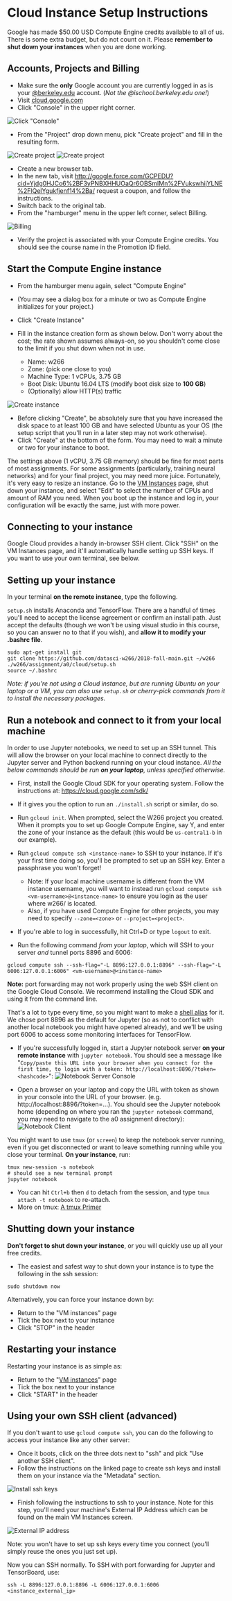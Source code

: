 Cloud Instance Setup Instructions
=================================

Google has made $50.00 USD Compute Engine credits available to all of us.  There is some extra budget, but do not count on it.  Please **remember to shut down your instances** when you are done working.

Accounts, Projects and Billing
------------------------------

*  Make sure the **only** Google account you are currently logged in as is your [@berkeley.edu](http://bmail.berkeley.edu/) account. (_Not the @ischool.berkeley.edu one!_) 
*  Visit [cloud.google.com](http://cloud.google.com)
*  Click "Console" in the upper right corner.

![Click "Console"](screenshots/1-console.png "Click console")

*  From the "Project" drop down menu, pick "Create project" and fill in the resulting form.

![Create project](screenshots/2-createproject.png "Create project")
![Create project](screenshots/3-newprojectdetails-adv-options.png "Create project")

*  Create a new browser tab.
*  In the new tab, visit http://google.force.com/GCPEDU?cid=Yjdg0HJCo6%2BF3yPNBXHHUOaQr6OBSmIMn%2FVukswhijYLNE%2FlQelYgukfjenf14%2Ba/ request a coupon, and follow the instructions.
*  Switch back to the original tab.
*  From the "hamburger" menu in the upper left corner, select Billing.

![Billing](screenshots/4-billing.png "Billing")

*  Verify the project is associated with your Compute Engine credits. You should see the course name in the Promotion ID field.

Start the Compute Engine instance
---------------------------------
*  From the hamburger menu again, select "Compute Engine"
*  (You may see a dialog box for a minute or two as Compute Engine initializes for your project.)
*  Click "Create Instance"
*  Fill in the instance creation form as shown below. Don't worry about the cost; the rate shown assumes always-on, so you shouldn't come close to the limit if you shut down when not in use.

    * Name: w266
    * Zone: (pick one close to you)
    * Machine Type: 1 vCPUs, 3.75 GB
    * Boot Disk: Ubuntu 16.04 LTS (modify boot disk size to **100 GB**)
    * (Optionally) allow HTTP(s) traffic

![Create instance](screenshots/6-createinstance.png "Create instance")

*  Before clicking "Create", be absolutely sure that you have increased the disk space to at least 100 GB and have selected Ubuntu as your OS (the setup script that you'll run in a later step may not work otherwise).
*  Click "Create" at the bottom of the form.  You may need to wait a minute or two for your instance to boot.

The settings above (1 vCPU, 3.75 GB memory) should be fine for most parts of most assignments. For some assignments (particularly, training neural networks) and for your final project, you may need more juice. Fortunately, it's very easy to resize an instance. Go to the [VM Instances](https://console.cloud.google.com/compute/instances) page, shut down your instance, and select "Edit" to select the number of CPUs and amount of RAM you need. When you boot up the instance and log in, your configuration will be exactly the same, just with more power.

Connecting to your instance
---------------------------
Google Cloud provides a handy in-browser SSH client. Click "SSH" on the VM Instances page, and it'll automatically handle setting up SSH keys. If you want to use your own terminal, see below.

Setting up your instance
------------------------
In your terminal **on the remote instance**, type the following.

`setup.sh` installs Anaconda and TensorFlow. There are a handful of times you'll need to accept the license agreement or confirm an install path.  Just accept the defaults (though we won't be using visual studio in this course, so you can answer no to that if you wish), and **allow it to modify your .bashrc file**.

```
sudo apt-get install git
git clone https://github.com/datasci-w266/2018-fall-main.git ~/w266
./w266/assignment/a0/cloud/setup.sh
source ~/.bashrc
```

_Note: if you're not using a Cloud instance, but are running Ubuntu on your laptop or a VM, you can also use `setup.sh` or cherry-pick commands from it to install the necessary packages._

Run a notebook and connect to it from your local machine
--------------------------------------------------------
In order to use Jupyter notebooks, we need to set up an SSH tunnel. This will allow the browser on your local machine to connect directly to the Jupyter server and Python backend running on your cloud instance. _All the below commands should be run **on your laptop**, unless specified otherwise._

* First, install the Google Cloud SDK for your operating system. Follow the instructions at: https://cloud.google.com/sdk/
* If it gives you the option to run an `./install.sh` script or similar, do so.
* Run `gcloud init`. When prompted, select the W266 project you created. When it prompts you to set up Google Compute Engine, say Y, and enter the zone of your instance as the default (this would be `us-central1-b` in our example).

* Run `gcloud compute ssh <instance-name>` to SSH to your instance. If it's your first time doing so, you'll be prompted to set up an SSH key. Enter a passphrase you won't forget!
  * Note:  If your local machine username is different from the VM instance username, you will want to instead run `gcloud compute ssh <vm-username>@<instance-name>` to ensure you login as the user where w266/ is located.
  * Also, if you have used Compute Engine for other projects, you may need to specify `--zone=<zone>` or `--project=<project>`.
* If you're able to log in successfully, hit Ctrl+D or type `logout` to exit.

* Run the following command *from your laptop*, which will SSH to your server _and_ tunnel ports 8896 and 6006:
```
gcloud compute ssh --ssh-flag="-L 8896:127.0.0.1:8896" --ssh-flag="-L 6006:127.0.0.1:6006" <vm-username>@<instance-name>
```
**Note:** port forwarding may not work properly using the web SSH client on the Google Cloud Console. We recommend installing the Cloud SDK and using it from the command line.

That's a lot to type every time, so you might want to make a [shell alias](https://www.digitalocean.com/community/tutorials/an-introduction-to-useful-bash-aliases-and-functions) for it. We chose port 8896 as the default for Jupyter (so as not to conflict with another local notebook you might have opened already), and we'll be using port 6006 to access some monitoring interfaces for TensorFlow.

* If you're successfully logged in, start a Jupyter notebook server **on your remote instance** with `jupyter notebook`. You should see a message like "`Copy/paste this URL into your browser when you connect for the first time, to login with a token: http://localhost:8896/?token=<hashcode>`":
![Notebook Server Console](screenshots/nbserver2.png "Notebook Server Console")

* Open a browser on your laptop and copy the URL with token as shown in your console into the URL of your browser. (e.g. http://localhost:8896/?token=...). You should see the Jupyter notebook home (depending on where you ran the `jupyter notebook` command, you may need to navigate to the a0 assignment directory):
![Notebook Client](screenshots/nbserver-client2.png "Notebook Client")

You might want to use `tmux` (or `screen`) to keep the notebook server running, even if you get disconnected or want to leave something running while you close your terminal. **On your instance**, run:
````
tmux new-session -s notebook
# should see a new terminal prompt
jupyter notebook
````

* You can hit `Ctrl+b` then `d` to detach from the session, and type `tmux attach -t notebook` to re-attach.
* More on tmux: [A tmux Primer](https://danielmiessler.com/study/tmux/)


Shutting down your instance
---------------------------
**Don't forget to shut down your instance**, or you will quickly use up all your free credits.

* The easiest and safest way to shut down your instance is to type the following in the ssh session:
```
sudo shutdown now
```

Alternatively, you can force your instance down by:

* Return to the "VM instances" page
* Tick the box next to your instance
* Click "STOP" in the header

Restarting your instance
------------------------

Restarting your instance is as simple as:

* Return to the "[VM instances](https://console.cloud.google.com/compute/instances)" page
* Tick the box next to your instance
* Click "START" in the header


Using your own SSH client (advanced)
------------------------------------
If you don't want to use `gcloud compute ssh`, you can do the following to access your instance like any other server:

*  Once it boots, click on the three dots next to "ssh" and pick "Use another SSH client".
*  Follow the instructions on the linked page to create ssh keys and install them on your instance via the "Metadata" section.

![Install ssh keys](screenshots/8-sshsetup.png "Install SSH Keys")

*  Finish following the instructions to ssh to your instance.  Note for this step, you'll need your machine's External IP Address which can be found on the main VM Instances screen.

![External IP address](screenshots/9-external_ip.png "External IP")

Note: you won't have to set up ssh keys every time you connect (you'll simply reuse the ones you just set up).

Now you can SSH normally. To SSH with port forwarding for Jupyter and TensorBoard, use:
```
ssh -L 8896:127.0.0.1:8896 -L 6006:127.0.0.1:6006 <instance_external_ip>
```
